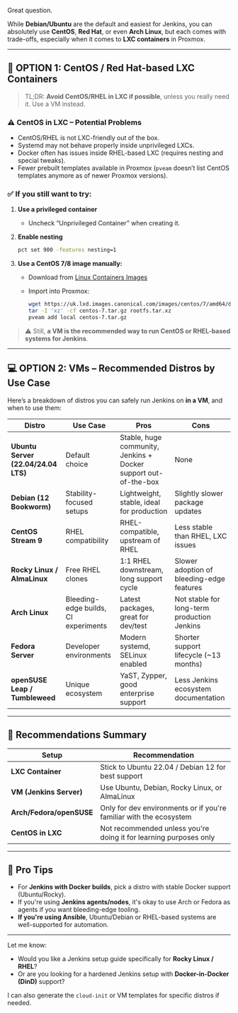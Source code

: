 Great question.

While **Debian/Ubuntu** are the default and easiest for Jenkins, you can absolutely use **CentOS**, **Red Hat**, or even **Arch Linux**, but each comes with trade-offs, especially when it comes to **LXC containers** in Proxmox.

---

## 🧱 OPTION 1: CentOS / Red Hat-based LXC Containers

> TL;DR: **Avoid CentOS/RHEL in LXC if possible**, unless you really need it. Use a VM instead.

### ⚠️ CentOS in LXC – Potential Problems

* CentOS/RHEL is not LXC-friendly out of the box.
* Systemd may not behave properly inside unprivileged LXCs.
* Docker often has issues inside RHEL-based LXC (requires nesting and special tweaks).
* Fewer prebuilt templates available in Proxmox (`pveam` doesn’t list CentOS templates anymore as of newer Proxmox versions).

### ✅ If you still want to try:

1. **Use a privileged container**

   * Uncheck “Unprivileged Container” when creating it.
2. **Enable nesting**

   ```bash
   pct set 900 -features nesting=1
   ```
3. **Use a CentOS 7/8 image manually:**

   * Download from [Linux Containers Images](https://uk.lxd.images.canonical.com/images/centos/)
   * Import into Proxmox:

     ```bash
     wget https://uk.lxd.images.canonical.com/images/centos/7/amd64/default/20230610_07:08/rootfs.tar.xz
     tar -I 'xz' -cf centos-7.tar.gz rootfs.tar.xz
     pveam add local centos-7.tar.gz
     ```

> ⚠️ Still, **a VM is the recommended way to run CentOS or RHEL-based systems for Jenkins**.

---

## 💻 OPTION 2: VMs – Recommended Distros by Use Case

Here’s a breakdown of distros you can safely run Jenkins on **in a VM**, and when to use them:

| Distro                              | Use Case                             | Pros                                                            | Cons                                        |
| ----------------------------------- | ------------------------------------ | --------------------------------------------------------------- | ------------------------------------------- |
| **Ubuntu Server (22.04/24.04 LTS)** | Default choice                       | Stable, huge community, Jenkins + Docker support out-of-the-box | None                                        |
| **Debian (12 Bookworm)**            | Stability-focused setups             | Lightweight, stable, ideal for production                       | Slightly slower package updates             |
| **CentOS Stream 9**                 | RHEL compatibility                   | RHEL-compatible, upstream of RHEL                               | Less stable than RHEL, LXC issues           |
| **Rocky Linux / AlmaLinux**         | Free RHEL clones                     | 1:1 RHEL downstream, long support cycle                         | Slower adoption of bleeding-edge features   |
| **Arch Linux**                      | Bleeding-edge builds, CI experiments | Latest packages, great for dev/test                             | Not stable for long-term production Jenkins |
| **Fedora Server**                   | Developer environments               | Modern systemd, SELinux enabled                                 | Shorter support lifecycle (\~13 months)     |
| **openSUSE Leap / Tumbleweed**      | Unique ecosystem                     | YaST, Zypper, good enterprise support                           | Less Jenkins ecosystem documentation        |

---

## 🎯 Recommendations Summary

| Setup                    | Recommendation                                                     |
| ------------------------ | ------------------------------------------------------------------ |
| **LXC Container**        | Stick to Ubuntu 22.04 / Debian 12 for best support                 |
| **VM (Jenkins Server)**  | Use Ubuntu, Debian, Rocky Linux, or AlmaLinux                      |
| **Arch/Fedora/openSUSE** | Only for dev environments or if you're familiar with the ecosystem |
| **CentOS in LXC**        | Not recommended unless you're doing it for learning purposes only  |

---

## 🔧 Pro Tips

* For **Jenkins with Docker builds**, pick a distro with stable Docker support (Ubuntu/Rocky).
* If you're using **Jenkins agents/nodes**, it's okay to use Arch or Fedora as agents if you want bleeding-edge tooling.
* **If you're using Ansible**, Ubuntu/Debian or RHEL-based systems are well-supported for automation.

---

Let me know:

* Would you like a Jenkins setup guide specifically for **Rocky Linux / RHEL**?
* Or are you looking for a hardened Jenkins setup with **Docker-in-Docker (DinD)** support?

I can also generate the `cloud-init` or VM templates for specific distros if needed.
